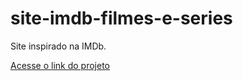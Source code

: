 # site-imdb-filmes-e-series
Site inspirado na IMDb.

<a href=" https://gustavoeloi.github.io/site-imdb-filmes-e-series/">Acesse o  link do projeto </a>
